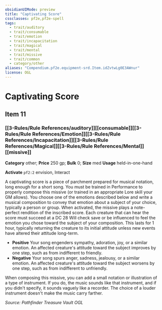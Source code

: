 ```yaml
---
obsidianUIMode: preview
title: "Captivating Score"
cssclasses: pf2e,pf2e-spell
tags:
  - trait/auditory
  - trait/consumable
  - trait/emotion
  - trait/incapacitation
  - trait/magical
  - trait/mental
  - trait/missive
  - trait/common
  - category/other
aliases: "Compendium.pf2e.equipment-srd.Item.idZvtwLg0E3AWnur"
license: OGL
---
```

# Captivating Score
## Item 11
### [[3-Rules/Rule References/auditory]][[consumable]][[3-Rules/Rule References/Emotion]][[3-Rules/Rule References/Incapacitation]][[3-Rules/Rule References/Magical]][[3-Rules/Rule References/Mental]][[missive]]

**Category** other; 
**Price** 250 gp; 
**Bulk** 0; **Size** med
**Usage** held-in-one-hand

**Activate** `pf2:2` envision, Interact

A captivating score is a piece of parchment prepared for musical notation, long enough for a short song. You must be trained in Performance to properly compose this missive (or trained in an appropriate Lore skill your GM allows). You choose one of the emotions described below and write a musical composition to convey that emotion about a subject of your choice, typically a person or group. When activated, the missive plays a note-perfect rendition of the inscribed score. Each creature that can hear the score must succeed at a DC 28 Will check save or be influenced to feel the emotion you chose toward the subject of your composition. This lasts for 1 hour, typically returning the creature to its initial attitude unless new events have altered their attitude long-term.

*   **Positive** Your song engenders sympathy, adoration, joy, or a similar emotion. An affected creature's attitude toward the subject improves by one step, such as from indifferent to friendly.
*   **Negative** Your song spurs anger, sadness, jealousy, or a similar emotion. An affected creature's attitude toward the subject worsens by one step, such as from indifferent to unfriendly.

When composing this missive, you can add a small notation or illustration of a type of instrument. If you do, the music sounds like that instrument, and if you didn't specify, it sounds vaguely like a recorder. The choice of a louder instrument doesn't make the music carry farther.

*Source: Pathfinder Treasure Vault*
*OGL*
